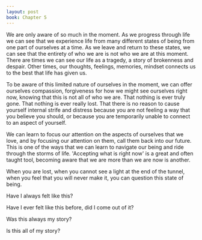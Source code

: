 ```yaml
---
layout: post
book: Chapter 5 
---
```

We are only aware of so much in the moment. As we progress through life we can see that we experience life from many different states of being from one part of ourselves at a time. As we leave and return to these states, we can see that the entirety of who we are is not who we are at this moment. There are times we can see our life as a tragedy, a story of brokenness and despair. Other times, our thoughts, feelings, memories, mindset connects us to the best that life has given us.

To be aware of this limited nature of ourselves in the moment, we can offer ourselves compassion, forgiveness for how we might see ourselves right now, knowing that this is not all of who we are. That nothing is ever truly gone.
That nothing is ever really lost. That there is no reason to cause yourself internal strife and distress because you are not feeling a way that you believe you should, or because you are temporarily unable to connect to an aspect of yourself.

We can learn to focus our attention on the aspects of ourselves that we love, and by focusing our attention on them, call them back into our future. This is one of the ways that we can learn to navigate our being and ride through the storms of life. 'Accepting what is right now' is a great and often taught tool, becoming aware that we are more than we are now is another.

When you are lost, when you cannot see a light at the end of the tunnel, when you feel that you will never make it, you can question this state of being.

Have I always felt like this?

Have I ever felt like this before, did I come out of it?

Was this always my story?

Is this all of my story?
